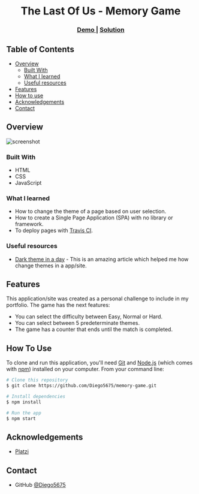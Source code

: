 <h1 align="center">The Last Of Us - Memory Game</h1>

<div align="center">
  <h3>
    <a href="https://diegopascual.github.io/memory-game/">
      Demo
    </a>
    <span> | </span>
    <a href="https://github.com/diegopascual/memory-game">
      Solution
    </a>
  </h3>
</div>

## Table of Contents

- [Overview](#overview)
  - [Built With](#built-with)
  - [What I learned](#what-i-learned)
  - [Useful resources](#useful-resources)
- [Features](#features)
- [How to use](#how-to-use)
- [Acknowledgements](#acknowledgements)
- [Contact](#contact)

## Overview

![screenshot](https://user-images.githubusercontent.com/37351280/132427043-ed5458b2-d531-4d00-9dd6-d26bdbf00e7b.png)

### Built With

- HTML
- CSS
- JavaScript

### What I learned

- How to change the theme of a page based on user selection.
- How to create a Single Page Application (SPA) with no library or framework.
- To deploy pages with [Travis CI](https://www.travis-ci.com/).

### Useful resources

- [Dark theme in a day](https://mwichary.medium.com/dark-theme-in-a-day-3518dde2955a) - This is an amazing article which helped me how change themes in a app/site.

## Features

This application/site was created as a personal challenge to include in my portfolio. The game has the next features:

- You can select the difficulty between Easy, Normal or Hard.
- You can select between 5 predeterminate themes.
- The game has a counter that ends until the match is completed.

## How To Use

To clone and run this application, you'll need [Git](https://git-scm.com) and [Node.js](https://nodejs.org/en/download/) (which comes with [npm](http://npmjs.com)) installed on your computer. From your command line:

```bash
# Clone this repository
$ git clone https://github.com/Diego5675/memory-game.git

# Install dependencies
$ npm install

# Run the app
$ npm start
```

## Acknowledgements

- [Platzi](https://twitter.com/platzi)

## Contact

- GitHub [@Diego5675](https://github.com/Diego5675)

